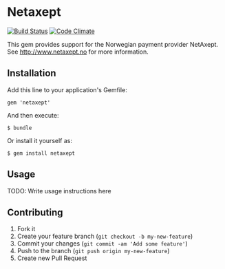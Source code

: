 # Netaxept

[![Build Status](https://travis-ci.org/pkordel/netaxept.png?branch=master)](https://travis-ci.org/pkordel/netaxept) 
[![Code Climate](https://codeclimate.com/github/pkordel/netaxept.png)](https://codeclimate.com/github/pkordel/netaxept)

This gem provides support for the Norwegian payment provider NetAxept.
See http://www.netaxept.no for more information.

## Installation

Add this line to your application's Gemfile:

    gem 'netaxept'

And then execute:

    $ bundle

Or install it yourself as:

    $ gem install netaxept

## Usage

TODO: Write usage instructions here

## Contributing

1. Fork it
2. Create your feature branch (`git checkout -b my-new-feature`)
3. Commit your changes (`git commit -am 'Add some feature'`)
4. Push to the branch (`git push origin my-new-feature`)
5. Create new Pull Request
